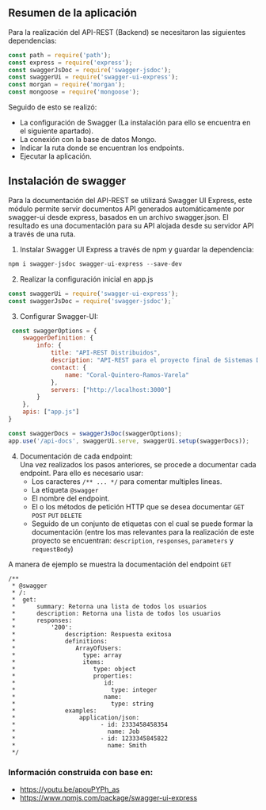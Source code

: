 ## Resumen de la aplicación

Para la realización del API-REST (Backend) se necesitaron las siguientes dependencias:  
```javascript
const path = require('path');
const express = require('express');
const swaggerJsDoc = require('swagger-jsdoc');
const swaggerUi = require('swagger-ui-express');
const morgan = require('morgan');
const mongoose = require('mongoose');
```
Seguido de esto se realizó: 
   * La configuración de Swagger (La instalación para ello se encuentra en el siguiente apartado).  
   * La conexión con la base de datos Mongo.  
   * Indicar la ruta donde se encuentran los endpoints.  
   * Ejecutar la aplicación.  
   
## Instalación de swagger

Para la documentación del API-REST se utilizará Swagger UI Express, este módulo permite servir documentos API generados automáticamente por swagger-ui desde express, basados ​​en un archivo swagger.json. El resultado es una documentación para su API alojada desde su servidor API a través de una ruta.

1. Instalar Swagger UI Express a través de npm y guardar la dependencia: </br>

```javascript
npm i swagger-jsdoc swagger-ui-express --save-dev
```
2. Realizar la configuración inicial en app.js

```javascript
const swaggerUi = require('swagger-ui-express');
const swaggerJsDoc = require('swagger-jsdoc');`
```
3. Configurar Swagger-UI:
```javascript
 const swaggerOptions = {
    swaggerDefinition: {
        info: {
            title: "API-REST Distribuidos",
            description: "API-REST para el proyecto final de Sistemas Distribuidos",
            contact: {
                name: "Coral-Quintero-Ramos-Varela"
            },
            servers: ["http://localhost:3000"]
        }
    },
    apis: ["app.js"]
}
```

```javascript
const swaggerDocs = swaggerJsDoc(swaggerOptions);
app.use('/api-docs', swaggerUi.serve, swaggerUi.setup(swaggerDocs));
```

4. Documentación de cada endpoint:  
Una vez realizados los pasos anteriores, se procede a documentar cada endpoint. Para ello es necesario usar:  
   * Los caracteres `/** ... */` para comentar multiples lineas.  
   * La etiqueta `@swagger`  
   * El nombre del endpoint.  
   * El o los métodos de petición HTTP que se desea documentar `GET` `POST` `PUT` `DELETE`  
   * Seguido de un conjunto de etiquetas con el cual se puede formar la documentación (entre los mas relevantes para la realización de este proyecto se encuentran: `description`, `responses`, `parameters` y `requestBody`)  

A manera de ejemplo se muestra la documentación del endpoint `GET`  
```
/**
 * @swagger
 * /:
 *  get:
 *      summary: Retorna una lista de todos los usuarios
 *      description: Retorna una lista de todos los usuarios
 *      responses:
 *          '200':
 *              description: Respuesta exitosa
 *              definitions:
 *                 ArrayOfUsers:
 *                   type: array
 *                   items:
 *                      type: object
 *                      properties:
 *                         id:
 *                           type: integer
 *                         name:
 *                           type: string
 *              examples:
 *                  application/json:
 *                        - id: 2333458458354
 *                          name: Job
 *                        - id: 1233345845822
 *                          name: Smith
 */
```

### Información construida con base en:
- https://youtu.be/apouPYPh_as
- https://www.npmjs.com/package/swagger-ui-express
